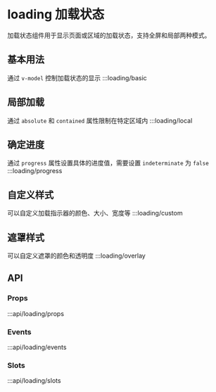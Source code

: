 # loading 加载状态

加载状态组件用于显示页面或区域的加载状态，支持全屏和局部两种模式。

## 基本用法

通过 `v-model` 控制加载状态的显示
:::loading/basic

## 局部加载

通过 `absolute` 和 `contained` 属性限制在特定区域内
:::loading/local

## 确定进度

通过 `progress` 属性设置具体的进度值，需要设置 `indeterminate` 为 `false`
:::loading/progress

## 自定义样式

可以自定义加载指示器的颜色、大小、宽度等
:::loading/custom

## 遮罩样式

可以自定义遮罩的颜色和透明度
:::loading/overlay

## API

### Props
:::api/loading/props

### Events
:::api/loading/events

### Slots
:::api/loading/slots